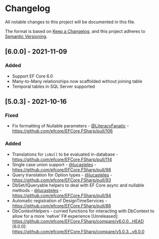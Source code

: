 # Changelog

All notable changes to this project will be documented in this file.

The format is based on [Keep a Changelog](https://keepachangelog.com/en/1.0.0/),
and this project adheres to [Semantic Versioning](https://semver.org/spec/v2.0.0.html).

## [6.0.0] - 2021-11-09

### Added
- Support EF Core 6.0
- Many-to-Many relationships now scaffolded without joining table
- Temporal tables in SQL Server supported

## [5.0.3] - 2021-10-16

### Fixed
- Fix formatting of Nullable parameters - [@LiteracyFanatic](https://github.com/LiteracyFanatic) - https://github.com/efcore/EFCore.FSharp/pull/106

### Added
- Translations for `isNull` to be evaluated in-database - https://github.com/efcore/EFCore.FSharp/pull/114
- Single case union support - [@lucasteles](https://github.com/lucasteles) - https://github.com/efcore/EFCore.FSharp/pull/98
- Query translation for Option types - [@lucasteles](https://github.com/lucasteles) - https://github.com/efcore/EFCore.FSharp/pull/93
- DbSet/IQueryable helpers to deal with EF Core async and nullable methods - [@lucasteles](https://github.com/lucasteles) - https://github.com/efcore/EFCore.FSharp/pull/94
- Automatic registration of DesignTimeServices - https://github.com/efcore/EFCore.FSharp/pull/86
- DbContextHelpers - curried functions for interacting with DbContext to allow for a more 'native' F# experience
[Unreleased]: https://github.com/efcore/EFCore.FSharp/compare/v6.0.0...HEAD
[6.0.0]: https://github.com/efcore/EFCore.FSharp/compare/v5.0.3...v6.0.0

